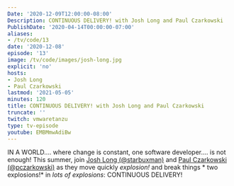 ```yaml
---
Date: '2020-12-09T12:00:00-08:00'
Description: CONTINUOUS DELIVERY! with Josh Long and Paul Czarkowski
PublishDate: '2020-04-14T00:00:00-07:00'
aliases:
- /tv/code/13
date: '2020-12-08'
episode: '13'
image: /tv/code/images/josh-long.jpg
explicit: 'no'
hosts:
- Josh Long
- Paul Czarkowski
lastmod: '2021-05-05'
minutes: 120
title: CONTINUOUS DELIVERY! with Josh Long and Paul Czarkowski
truncate: ''
twitch: vmwaretanzu
type: tv-episode
youtube: EMBMmwAdiBw
---
```


IN A WORLD.... where change is constant, one software developer.... is not enough! This summer, join [Josh Long (@starbuxman)](http://twitter.com/starbuxman) and [Paul Czarkowski (@pczarkowski)](http://twitter.com/pczarkowski) as they move quickly *explosion!* and break things * two explosions!* in *lots of explosions*: CONTINUOUS DELIVERY!